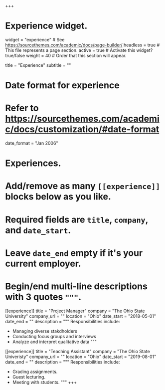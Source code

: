 +++
# Experience widget.
widget = "experience"  # See https://sourcethemes.com/academic/docs/page-builder/
headless = true  # This file represents a page section.
active = true  # Activate this widget? true/false
weight = 40  # Order that this section will appear.

title = "Experience"
subtitle = ""

# Date format for experience
#   Refer to https://sourcethemes.com/academic/docs/customization/#date-format
date_format = "Jan 2006"

# Experiences.
#   Add/remove as many `[[experience]]` blocks below as you like.
#   Required fields are `title`, `company`, and `date_start`.
#   Leave `date_end` empty if it's your current employer.
#   Begin/end multi-line descriptions with 3 quotes `"""`.
[[experience]]
  title = "Project Manager"
  company = "The Ohio State University"
  company_url = ""
  location = "Ohio"
  date_start = "2018-05-01"
  date_end = ""
  description = """
  Responsibilities include:
  
  * Managing diverse stakdholders
  * Conducting focus groups and interviews
  * Analyze and interpret qualitative data
  """

[[experience]]
  title = "Teaching Assistant"
  company = "The Ohio State Univeristy"
  company_url = ""
  location = "Ohio"
  date_start = "2019-08-01"
  date_end = ""
  description = """
  Responsibilities include:
  * Grading assignments. 
  * Guest lecturing. 
  * Meeting with students. 
   """
+++
